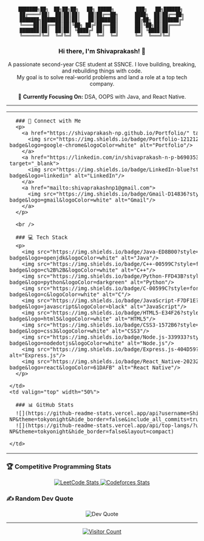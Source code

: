 <div align="center">
<pre style="font-size:12px; text-align:center;">
███████╗██╗  ██╗██╗██╗   ██╗ █████╗        ███╗   ██╗██████╗ 
██╔════╝██║  ██║██║██║   ██║██╔══██╗      ████╗  ██║██╔══██╗
███████╗███████║██║██║   ██║███████║      ██╔██╗ ██║██████╔╝
╚════██║██╔══██║██║╚██╗ ██╔╝██╔══██║      ██║╚██╗██║██╔═══╝ 
███████║██║  ██║██║ ╚████╔╝ ██║  ██║      ██║ ╚████║██║     
╚══════╝╚═╝  ╚═╝╚═╝  ╚═══╝  ╚═╝  ╚═╝      ╚═╝  ╚═══╝╚═╝     
</pre>
</div>

<h3 align="center">
  Hi there, I'm Shivaprakash! 👋
</h3>
<p align="center">
  A passionate second-year CSE student at SSNCE. I love building, breaking, and rebuilding things with code.
  <br />
  My goal is to solve real-world problems and land a role at a top tech company.
  <br />
  <br />
  🧠 <b>Currently Focusing On:</b> DSA, OOPS with Java, and React Native.
</p>

---

<table>
  <tr>
    <td valign="top" width="50%">
      
      ### 🤝 Connect with Me
      <p>
        <a href="https://shivaprakash-np.github.io/Portfolio/" target="_blank">
          <img src="https://img.shields.io/badge/Portfolio-121212?style=for-the-badge&logo=google-chrome&logoColor=white" alt="Portfolio"/>
        </a>
        <a href="https://linkedin.com/in/shivaprakash-n-p-b69035324/" target="_blank">
          <img src="https://img.shields.io/badge/LinkedIn-blue?style=for-the-badge&logo=linkedin" alt="LinkedIn"/>
        </a>
        <a href="mailto:shivaprakashnp1@gmail.com">
          <img src="https://img.shields.io/badge/Gmail-D14836?style=for-the-badge&logo=gmail&logoColor=white" alt="Gmail"/>
        </a>
      </p>

      <br />
      
      ### 💻 Tech Stack
      <p>
        <img src="https://img.shields.io/badge/Java-ED8B00?style=for-the-badge&logo=openjdk&logoColor=white" alt="Java"/>
        <img src="https://img.shields.io/badge/C++-00599C?style=for-the-badge&logo=c%2B%2B&logoColor=white" alt="C++"/>
        <img src="https://img.shields.io/badge/Python-FFD43B?style=for-the-badge&logo=python&logoColor=darkgreen" alt="Python"/>
        <img src="https://img.shields.io/badge/C-00599C?style=for-the-badge&logo=c&logoColor=white" alt="C"/>
        <img src="https://img.shields.io/badge/JavaScript-F7DF1E?style=for-the-badge&logo=javascript&logoColor=black" alt="JavaScript"/>
        <img src="https://img.shields.io/badge/HTML5-E34F26?style=for-the-badge&logo=html5&logoColor=white" alt="HTML5"/>
        <img src="https://img.shields.io/badge/CSS3-1572B6?style=for-the-badge&logo=css3&logoColor=white" alt="CSS3"/>
        <img src="https://img.shields.io/badge/Node.js-339933?style=for-the-badge&logo=nodedotjs&logoColor=white" alt="Node.js"/>
        <img src="https://img.shields.io/badge/Express.js-404D59?style=for-the-badge" alt="Express.js"/>
        <img src="https://img.shields.io/badge/React_Native-20232A?style=for-the-badge&logo=react&logoColor=61DAFB" alt="React Native"/>
      </p>
      
    </td>
    <td valign="top" width="50%">
      
      ### 📊 GitHub Stats
      ![](https://github-readme-stats.vercel.app/api?username=Shivaprakash-NP&theme=tokyonight&hide_border=false&include_all_commits=true&count_private=true)
      ![](https://github-readme-stats.vercel.app/api/top-langs/?username=Shivaprakash-NP&theme=tokyonight&hide_border=false&layout=compact)
      
    </td>
  </tr>
</table>

### 🏆 Competitive Programming Stats

<p align="center">
  <a href="https://leetcode.com/shiva___np/" target="_blank">
    <img src="https://leetcard.jacoblin.cool/shiva___np?theme=dark&font=Karma&ext=activity" alt="LeetCode Stats" />
  </a>
  <a href="https://codeforces.com/profile/shiva___np" target="_blank">
    <img src="https://cf.leed.at?id=shiva___np" alt="Codeforces Stats" />
  </a>
</p>

### ✍️ Random Dev Quote
<p align="center">
  <img src="https://quotes-github-readme.vercel.app/api?type=horizontal&theme=dark" alt="Dev Quote" />
</p>

<div align="center">
  
  ---
  
  <a href="https://visitcount.itsvg.in">
    <img src="https://visitcount.itsvg.in/api?id=Shivaprakash-NP&icon=0&color=6" alt="Visitor Count"/>
  </a>
</div>
